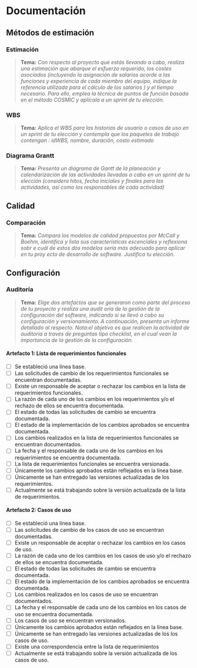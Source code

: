 # Documentación

## Métodos de estimación

### Estimación

> **Tema:** *Con respecto al proyecto que estás llevando a cabo, realiza una estimación que abarque el esfuerzo requerido, los costes asociados (incluyendo la asignación de salarios acorde a las funciones y experiencia de cada miembro del equipo, indique la referencia utilizada para el cálculo de los salarios ) y el tiempo necesario. Para ello, emplea la técnica de puntos de función basada en el método COSMIC y aplícala a un sprint de tu elección.*


### WBS

> **Tema:** *Aplica el WBS para las historias de usuario o casos de uso en un sprint de tu elección y contempla que los paquetes de trabajo contengan : idWBS, nombre, duración, costo estimado*


### Diagrama Grantt
> **Tema:** *Presenta un diagrama de Gantt de la planeación y calendarización de las actividades llevadas a cabo en un sprint de tu elección (considera hitos, fecha iniciales y finales para las actividades, así como los responsables de cada actividad)*

## Calidad

###  Comparación

> **Tema:** *Compara los modelos de calidad propuestos por McCall y Boehm, identifica y lista sus características escenciales y reflexiona sobr e cuál de estos dos modelos sería más adecuado para aplicar en tu proy ecto de desarrollo de software. Justifica tu elección.*

## Configuración

###  Auditoría

> **Tema:** *Elige dos artefactos que se generaron como parte del proceso de tu proyecto y realiza una audit oría de la gestión de la configuración del software, indicando si se llevó a cabo su configuración y versionamiento. A continuación, presenta un informe detallado al respecto. Nota:el objetivo es que realicen la actividad de auditoria a través de preguntas tipo checklist, en el cual vean la importancia de la gestión de la configuración.*

#### Artefacto 1: Lista de requerimientos funcionales

 - [ ] Se estableció una línea base. 
 - [ ] Las solicitudes de cambio de los requerimientos funcionales se encuentran documentadas.
 - [ ] Existe un responsable de aceptar o rechazar los cambios en la lista de requerimientos funcionales. 
 - [ ] La razón de cada uno de los cambios en los requerimientos y/o el rechazo de ellos se encuentra documentada. 
 - [ ] El estado de todas las solicitudes de cambio se encuentra documentada.
 - [ ] El estado de la implementación de los cambios aprobados se encuentra documentada.
 - [ ] Los cambios realizados en la lista de requerimientos funcionales se encuentran documentados. 
 - [ ] La fecha y el responsable de cada uno de los cambios en los requerimientos se encuentra documentada. 
 - [ ] La lista de requerimientos funcionales se encuentra versionada. 
 - [ ] Únicamente los cambios aprobados están reflejados en la línea base. 
 - [ ] Únicamente se han entregado las versiones actualizadas de los requerimientos. 
 - [ ] Actualmente se está trabajando sobre la versión actualizada de la lista de requerimientos. 

#### Artefacto 2: Casos de uso

 - [ ] Se estableció una línea base. 
 - [ ] Las solicitudes de cambio de los casos de uso se encuentran documentadas.
 - [ ] Existe un responsable de aceptar o rechazar los cambios en los casos de uso. 
 - [ ] La razón de cada uno de los cambios en los casos de uso y/o el rechazo de ellos se encuentra documentada. 
 - [ ] El estado de todas las solicitudes de cambio se encuentra documentada.
 - [ ] El estado de la implementación de los cambios aprobados se encuentra documentada.
 - [ ] Los cambios realizados en los casos de uso se encuentran documentados. 
 - [ ] La fecha y el responsable de cada uno de los cambios en los casos de uso se encuentra documentada. 
 - [ ] Los casos de uso se encuentran versionados. 
 - [ ] Únicamente los cambios aprobados están reflejados en la línea base. 
 - [ ] Únicamente se han entregado las versiones actualizadas de los los casos de uso. 
 - [ ] Existe una correspondencia entre la lista de requerimientos 
 - [ ] Actualmente se está trabajando sobre la versión actualizada de los casos de uso.
<!--stackedit_data:
eyJoaXN0b3J5IjpbLTc5Nzc4NTU0OCw1NDUxMTQzOTcsMjAwNz
k2NjA0OCw1Njk1MDc2NDksLTU0NjU1NzM5OSwtNzc0Mzg4Njg3
LDE4MDg1NTY3MjcsMTE1MDg5ODYwMCwtMTUxNTgwODUzNSwtMT
g3NDAyMTU0OCwyMjc4NTUxNThdfQ==
-->